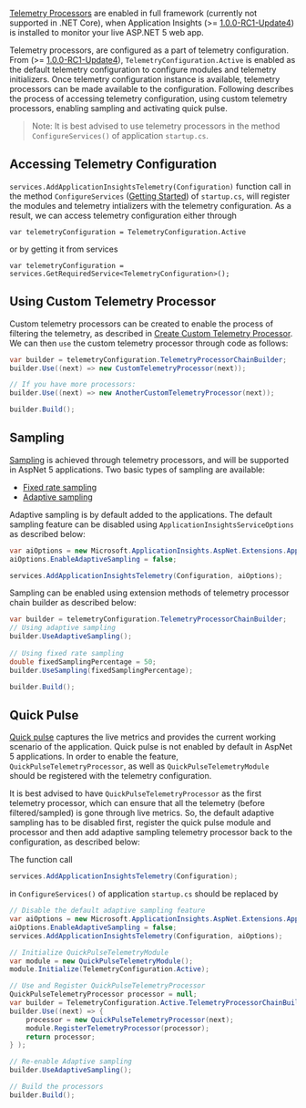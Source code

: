 [Telemetry Processors](https://azure.microsoft.com/en-us/documentation/articles/app-insights-api-filtering-sampling/#filtering-itelemetryprocessor) are enabled in full framework (currently not supported in .NET Core), when Application Insights (>= [1.0.0-RC1-Update4](https://github.com/Microsoft/ApplicationInsights-aspnetcore/releases/tag/v1.0.0-rc1-update4)) is installed to monitor your live ASP.NET 5 web app.

Telemetry processors, are configured as a part of telemetry configuration. From (>= [1.0.0-RC1-Update4](https://github.com/Microsoft/ApplicationInsights-aspnetcore/releases/tag/v1.0.0-rc1-update4)), ```TelemetryConfiguration.Active``` is enabled as the default telemetry configuration to configure modules and telemetry initializers. Once telemetry configuration instance is available, telemetry processors can be made available to the configuration. Following describes the process of accessing telemetry configuration, using custom telemetry processors, enabling sampling and activating quick pulse.

> Note: It is best advised to use telemetry processors in the method ```ConfigureServices()``` of application ```startup.cs```.

## Accessing Telemetry Configuration

```services.AddApplicationInsightsTelemetry(Configuration)``` function call in the method ```ConfigureServices``` ([Getting Started](https://github.com/Microsoft/ApplicationInsights-aspnetcore/wiki/Getting-Started)) of ```startup.cs```, will register the modules and telemetry intializers with the telemetry configuration. As a result, we can access telemetry configuration either through 

```var telemetryConfiguration = TelemetryConfiguration.Active``` 

or by getting it from services 

```var telemetryConfiguration = services.GetRequiredService<TelemetryConfiguration>();```

## Using Custom Telemetry Processor

Custom telemetry processors can be created to enable the process of filtering the telemetry, as described in [Create Custom Telemetry Processor](https://azure.microsoft.com/en-us/documentation/articles/app-insights-api-filtering-sampling/#filtering-itelemetryprocessor). We can then ```use``` the custom telemetry processor through code as follows:

``` c#
var builder = telemetryConfiguration.TelemetryProcessorChainBuilder;
builder.Use((next) => new CustomTelemetryProcessor(next));

// If you have more processors:
builder.Use((next) => new AnotherCustomTelemetryProcessor(next));

builder.Build();
```

## Sampling

[Sampling](https://azure.microsoft.com/en-us/documentation/articles/app-insights-sampling) is achieved through telemetry processors, and will be supported in AspNet 5 applications. Two basic types of sampling are available:

* [Fixed rate sampling](https://azure.microsoft.com/en-us/documentation/articles/app-insights-sampling/#fixed-rate-sampling-for-aspnet-web-sites)
* [Adaptive sampling](https://azure.microsoft.com/en-us/documentation/articles/app-insights-sampling/#adaptive-sampling-at-your-web-server)

Adaptive sampling is by default added to the applications. The default sampling feature can be disabled using ```ApplicationInsightsServiceOptions``` as described below:

``` c#
var aiOptions = new Microsoft.ApplicationInsights.AspNet.Extensions.ApplicationInsightsServiceOptions();
aiOptions.EnableAdaptiveSampling = false;

services.AddApplicationInsightsTelemetry(Configuration, aiOptions);
```

Sampling can be enabled using extension methods of telemetry processor chain builder as described below:

``` c#
var builder = telemetryConfiguration.TelemetryProcessorChainBuilder;
// Using adaptive sampling
builder.UseAdaptiveSampling();
 
// Using fixed rate sampling   
double fixedSamplingPercentage = 50;
builder.UseSampling(fixedSamplingPercentage);

builder.Build();
```

## Quick Pulse

[Quick pulse](https://azure.microsoft.com/en-us/documentation/articles/app-insights-sampling) captures the live metrics and provides the current working scenario of the application. Quick pulse is not enabled by default in AspNet 5 applications. In order to enable the feature, ```QuickPulseTelemetryProcessor```, as well as ```QuickPulseTelemetryModule``` should be registered with the telemetry configuration. 

It is best advised to have ```QuickPulseTelemetryProcessor``` as the first telemetry processor, which can ensure that all the telemetry (before filtered/sampled) is gone through live metrics. So, the default adaptive sampling has to be disabled first, register the quick pulse module and processor and then add adaptive sampling telemetry processor back to the configuration, as described below:

The function call 

``` c#
services.AddApplicationInsightsTelemetry(Configuration);
``` 

in ```ConfigureServices()``` of application ```startup.cs``` should be replaced by

``` c#
// Disable the default adaptive sampling feature
var aiOptions = new Microsoft.ApplicationInsights.AspNet.Extensions.ApplicationInsightsServiceOptions();
aiOptions.EnableAdaptiveSampling = false;
services.AddApplicationInsightsTelemetry(Configuration, aiOptions);

// Initialize QuickPulseTelemetryModule
var module = new QuickPulseTelemetryModule();
module.Initialize(TelemetryConfiguration.Active);

// Use and Register QuickPulseTelemetryProcessor
QuickPulseTelemetryProcessor processor = null; 
var builder = TelemetryConfiguration.Active.TelemetryProcessorChainBuilder;
builder.Use((next) => {
    processor = new QuickPulseTelemetryProcessor(next);
    module.RegisterTelemetryProcessor(processor);
    return processor;
} );

// Re-enable Adaptive sampling
builder.UseAdaptiveSampling();

// Build the processors
builder.Build();
```